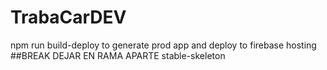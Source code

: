 # TrabaCarDEV

npm run build-deploy to generate prod app and deploy to firebase hosting
##BREAK DEJAR EN RAMA APARTE stable-skeleton

